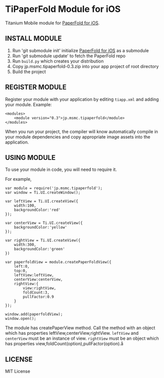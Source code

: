 TiPaperFold Module for iOS
===========================================
Titanium Mobile module for [PaperFold for iOS](https://github.com/honcheng/PaperFold-for-iOS/ "PaperFold-for-iOS").

INSTALL MODULE
--------------------

1. Run 'git submodule init' initialize [PaperFold for iOS](https://github.com/honcheng/PaperFold-for-iOS/ "PaperFold-for-iOS") as a submodule
2. Run 'git submodule update' to fetch the PaperFold repo
3. Run `build.py` which creates your distribution
4. Copy jp.msmc.tipaperfold-0.3.zip into your app project of root directory
5. Build the project

REGISTER MODULE
---------------------

Register your module with your application by editing `tiapp.xml` and adding your module.
Example:

	<modules>
		<module version="0.3">jp.msmc.tipaperfold</module>
	</modules>

When you run your project, the compiler will know automatically compile in your module
dependencies and copy appropriate image assets into the application.

USING MODULE
-------------------------

To use your module in code, you will need to require it. 

For example,

	var module = require('jp.msmc.tipaperfold');
	var window = Ti.UI.createWindow();
	
	var leftView = Ti.UI.createView({
		width:100,
		backgroundColor:'red'
	});
	
	var centerView = Ti.UI.createView({
		backgroundColor:'yellow'
	});
	
	var rightView = Ti.UI.createView({
		width:300,
		backgroundColor:'green'
	})
	
	var paperfoldView = module.createPaperFoldView({
		left:0,
		top:0,
		leftView:leftView,
		centerView:centerView,
		rightView:{
			view:rightView,
			foldCount:3,
			pullFactor:0.9
		}
	});
	
	window.add(paperfoldView);
	window.open();

The module has createPaperView method. 
Call the method with an object which has properties leftView,centerView,rightView.
`leftView` and `centerView` must be an instance of view.
`rightView` must be an object which has properties view,foldCount(option),pullFactor(option).å
	
LICENSE
-------------------------
MIT License

